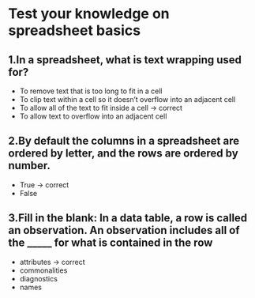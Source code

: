 # Test your knowledge on spreadsheet basics

## 1.In a spreadsheet, what is text wrapping used for?

- To remove text that is too long to fit in a cell
- To clip text within a cell so it doesn’t overflow into an adjacent cell
- To allow all of the text to fit inside a cell -> correct
- To allow text to overflow into an adjacent cell

## 2.By default the columns in a spreadsheet are ordered by letter, and the rows are ordered by number.

- True -> correct
- False

## 3.Fill in the blank: In a data table, a row is called an observation. An observation includes all of the _____  for what is contained in the row

- attributes -> correct
- commonalities
- diagnostics
- names
